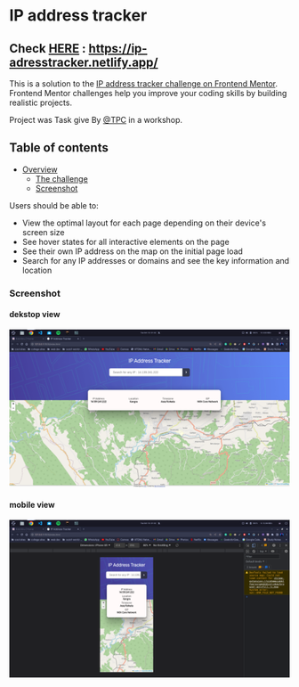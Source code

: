 # IP address tracker

## Check [HERE](https://ip-adresstracker.netlify.app/) : https://ip-adresstracker.netlify.app/

This is a solution to the [IP address tracker challenge on Frontend Mentor](https://www.frontendmentor.io/challenges/ip-address-tracker-I8-0yYAH0). Frontend Mentor challenges help you improve your coding skills by building realistic projects.


Project was Task give By [@TPC](https://github.com/BitByte-TPC) in a workshop.

## Table of contents

- [Overview](#overview)
  - [The challenge](#the-challenge)
  - [Screenshot](#screenshot)




Users should be able to:

- View the optimal layout for each page depending on their device's screen size
- See hover states for all interactive elements on the page
- See their own IP address on the map on the initial page load
- Search for any IP addresses or domains and see the key information and location

### Screenshot

#### dekstop view
![](./images/dekstopshot.png)

#### mobile view
![](./images/mobile-shot.png)











